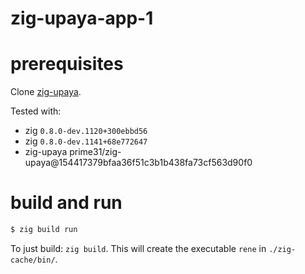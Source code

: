 # zig-upaya-app-1

# prerequisites

Clone [zig-upaya](https://github.com/prime31/zig-upaya).

Tested with: 
- zig `0.8.0-dev.1120+300ebbd56`
- zig `0.8.0-dev.1141+68e772647`
- zig-upaya prime31/zig-upaya@154417379bfaa36f51c3b1b438fa73cf563d90f0

# build and run

```bash
$ zig build run
```

To just build: `zig build`. This will create the executable `rene` in `./zig-cache/bin/`.

